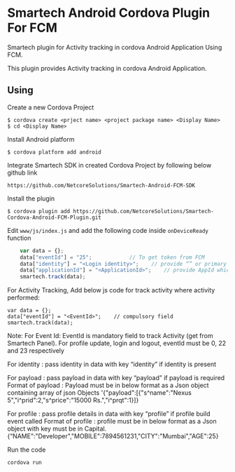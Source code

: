 # Smartech Android Cordova Plugin For FCM

Smartech plugin for Activity tracking in cordova Android Application Using FCM.

This plugin provides Activity tracking in cordova Android Application.

## Using

Create a new Cordova Project

    $ cordova create <prject name> <project package name> <Display Name>
    $ cd <Display Name>

Install Android platform

    $ cordova platform add android
    
Integrate Smartech SDK in created Cordova Project by following below github link

    https://github.com/NetcoreSolutions/Smartech-Android-FCM-SDK

Install the plugin

    $ cordova plugin add https://github.com/NetcoreSolutions/Smartech-Cordova-Android-FCM-Plugin.git

Edit `www/js/index.js` and add the following code inside `onDeviceReady` function

```js
    var data = {};
    data["eventId"] = "25";            // To get token from FCM
    data["identity"] = "<Login identity>";    // provide “” or primary key defined on smartech panel
    data["applicationId"] = "<ApplicationId>";    // provide AppId which you get from Smartech panel
    smartech.track(data);
```

For Activity Tracking, Add below js code for track activity where activity performed:

    var data = {};
    data["eventId"] = "<EventId>";    // compulsory field
    smartech.track(data);

Note: 
For Event Id: EventId is mandatory field to track Activity (get from Smartech Panel). 
For profile update, login and logout, eventId must be 0, 22 and 23 respectively

For identity : pass identity in data with key “identity” if identity is present

For payload : pass payload in data with key “payload” if payload is required
Format of  payload : Payload must be in below format as a Json object containing array of json Objects
 '{"payload":[{"s^name":"Nexus 5","i^prid":2,"s^price":"15000 Rs.","i^prqt":1}]}

For profile : pass profile details in data with key “profile” if profile build event called
Format of profile :  profile must be in below format as a Json object with key must be in Capital.
    {“NAME":"Developer","MOBILE":7894561231,"CITY":"Mumbai","AGE":25}


Run the code

    cordova run 

